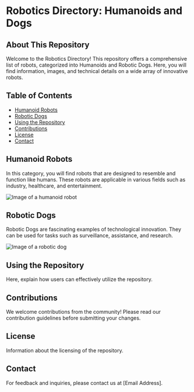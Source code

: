 # Robotics Directory: Humanoids and Dogs

## About This Repository

Welcome to the Robotics Directory! This repository offers a comprehensive list of robots, categorized into Humanoids and Robotic Dogs. Here, you will find information, images, and technical details on a wide array of innovative robots.

## Table of Contents

- [Humanoid Robots](#humanoid-robots)
- [Robotic Dogs](#robotic-dogs)
- [Using the Repository](#using-the-repository)
- [Contributions](#contributions)
- [License](#license)
- [Contact](#contact)

## Humanoid Robots

In this category, you will find robots that are designed to resemble and function like humans. These robots are applicable in various fields such as industry, healthcare, and entertainment.

![Image of a humanoid robot](link-to-image)

## Robotic Dogs

Robotic Dogs are fascinating examples of technological innovation. They can be used for tasks such as surveillance, assistance, and research.

![Image of a robotic dog](link-to-image)

## Using the Repository

Here, explain how users can effectively utilize the repository.

## Contributions

We welcome contributions from the community! Please read our contribution guidelines before submitting your changes.

## License

Information about the licensing of the repository.

## Contact

For feedback and inquiries, please contact us at [Email Address].
